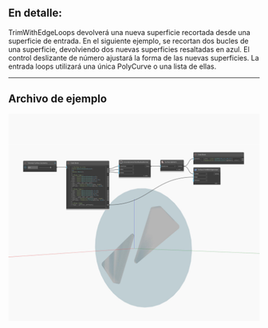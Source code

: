 ## En detalle:
TrimWithEdgeLoops devolverá una nueva superficie recortada desde una superficie de entrada. En el siguiente ejemplo, se recortan dos bucles de una superficie, devolviendo dos nuevas superficies resaltadas en azul. El control deslizante de número ajustará la forma de las nuevas superficies. La entrada loops utilizará una única PolyCurve o una lista de ellas.
___
## Archivo de ejemplo

![TrimWithEdgeLoops](./Autodesk.DesignScript.Geometry.Surface.TrimWithEdgeLoops_img.jpg)

